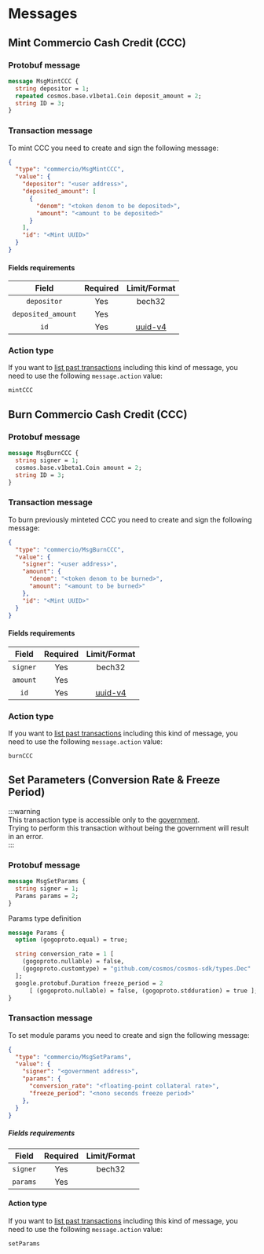 <!--
order: 2
-->

# Messages

## Mint Commercio Cash Credit (CCC)


### Protobuf message

```protobuf
message MsgMintCCC {
  string depositor = 1;
  repeated cosmos.base.v1beta1.Coin deposit_amount = 2;
  string ID = 3;
}
```

### Transaction message
To mint CCC you need to create and sign the following message:
  
```json
{
  "type": "commercio/MsgMintCCC",
  "value": {
    "depositor": "<user address>",
    "deposited_amount": [
      {
        "denom": "<token denom to be deposited>",
        "amount": "<amount to be deposited>"
      }
    ],
    "id": "<Mint UUID>"
  }
}
```


#### Fields requirements
| Field | Required | Limit/Format |
| :---: | :------: | :------: |
| `depositor` | Yes | bech32 | 
| `deposited_amount` | Yes |  | 
| `id` | Yes | [uuid-v4](https://en.wikipedia.org/wiki/Universally_unique_identifier) | 

### Action type
If you want to [list past transactions](../../../docs/developers/listing-transactions.md) including this kind of message,
you need to use the following `message.action` value: 

```
mintCCC
```  


## Burn Commercio Cash Credit (CCC)


### Protobuf message

```protobuf
message MsgBurnCCC {
  string signer = 1;
  cosmos.base.v1beta1.Coin amount = 2;
  string ID = 3;
}
```

### Transaction message

To burn previously minteted CCC you need to create and sign the following message:

```json
{
  "type": "commercio/MsgBurnCCC",
  "value": {
    "signer": "<user address>",
    "amount": {
      "denom": "<token denom to be burned>",
      "amount": "<amount to be burned>"
    },
    "id": "<Mint UUID>"
  }
}
```
#### Fields requirements
| Field | Required | Limit/Format |
| :---: | :------: | :------: |
| `signer` | Yes | bech32 | 
| `amount` | Yes | |
| `id` | Yes | [uuid-v4](https://en.wikipedia.org/wiki/Universally_unique_identifier) |


### Action type
If you want to [list past transactions](../../../docs/developers/listing-transactions.md) including this kind of message,
you need to use the following `message.action` value: 

```
burnCCC
```



## Set Parameters (Conversion Rate & Freeze Period)

:::warning  
This transaction type is accessible only to the [government](../../government/spec/README.md).  
Trying to perform this transaction without being the government will result in an error.  
:::


### Protobuf message

```protobuf
message MsgSetParams {
  string signer = 1;
  Params params = 2;
}
```

Params type definition

```protobuf
message Params {
  option (gogoproto.equal) = true;

  string conversion_rate = 1 [
    (gogoproto.nullable) = false,
    (gogoproto.customtype) = "github.com/cosmos/cosmos-sdk/types.Dec"
  ];
  google.protobuf.Duration freeze_period = 2
      [ (gogoproto.nullable) = false, (gogoproto.stdduration) = true ];
}
```

### Transaction message

To set module params you need to create and sign the following message:

```json
{
  "type": "commercio/MsgSetParams",
  "value": {
    "signer": "<government address>",
    "params": {
      "conversion_rate": "<floating-point collateral rate>",
      "freeze_period": "<nono seconds freeze period>"
    },
  }
}
```

##### Fields requirements
| Field | Required | Limit/Format |
| :---: | :------: | :------: |
| `signer` | Yes | bech32 | 
| `params` | Yes | |



#### Action type
If you want to [list past transactions](../../../docs/developers/listing-transactions.md) including this kind of message,
you need to use the following `message.action` value: 

```
setParams
```